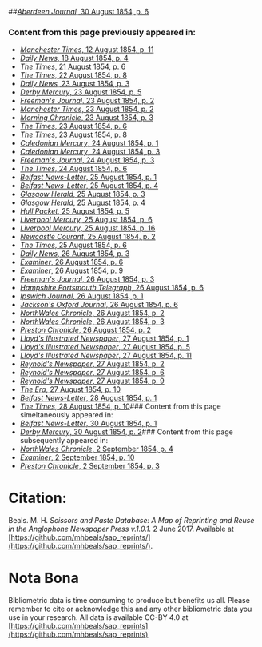 ##[*Aberdeen Journal*, 30 August 1854, p. 6](https://mhbeals.github.io/sap_html/Aberdeen-Journal/Aberdeen-Journal-30-August-1854-p-6)

### Content from this page previously appeared in:
+ [*Manchester Times*, 12 August 1854, p. 11](https://mhbeals.github.io/sap_html/Manchester-Times/Manchester-Times-12-August-1854-p-11)
+ [*Daily News*, 18 August 1854, p. 4](https://mhbeals.github.io/sap_html/Daily-News/Daily-News-18-August-1854-p-4)
+ [*The Times*, 21 August 1854, p. 6](https://mhbeals.github.io/sap_html/The-Times/The-Times-21-August-1854-p-6)
+ [*The Times*, 22 August 1854, p. 8](https://mhbeals.github.io/sap_html/The-Times/The-Times-22-August-1854-p-8)
+ [*Daily News*, 23 August 1854, p. 3](https://mhbeals.github.io/sap_html/Daily-News/Daily-News-23-August-1854-p-3)
+ [*Derby Mercury*, 23 August 1854, p. 5](https://mhbeals.github.io/sap_html/Derby-Mercury/Derby-Mercury-23-August-1854-p-5)
+ [*Freeman's Journal*, 23 August 1854, p. 2](https://mhbeals.github.io/sap_html/Freeman's-Journal/Freeman's-Journal-23-August-1854-p-2)
+ [*Manchester Times*, 23 August 1854, p. 2](https://mhbeals.github.io/sap_html/Manchester-Times/Manchester-Times-23-August-1854-p-2)
+ [*Morning Chronicle*, 23 August 1854, p. 3](https://mhbeals.github.io/sap_html/Morning-Chronicle/Morning-Chronicle-23-August-1854-p-3)
+ [*The Times*, 23 August 1854, p. 6](https://mhbeals.github.io/sap_html/The-Times/The-Times-23-August-1854-p-6)
+ [*The Times*, 23 August 1854, p. 8](https://mhbeals.github.io/sap_html/The-Times/The-Times-23-August-1854-p-8)
+ [*Caledonian Mercury*, 24 August 1854, p. 1](https://mhbeals.github.io/sap_html/Caledonian-Mercury/Caledonian-Mercury-24-August-1854-p-1)
+ [*Caledonian Mercury*, 24 August 1854, p. 3](https://mhbeals.github.io/sap_html/Caledonian-Mercury/Caledonian-Mercury-24-August-1854-p-3)
+ [*Freeman's Journal*, 24 August 1854, p. 3](https://mhbeals.github.io/sap_html/Freeman's-Journal/Freeman's-Journal-24-August-1854-p-3)
+ [*The Times*, 24 August 1854, p. 6](https://mhbeals.github.io/sap_html/The-Times/The-Times-24-August-1854-p-6)
+ [*Belfast News-Letter*, 25 August 1854, p. 1](https://mhbeals.github.io/sap_html/Belfast-News-Letter/Belfast-News-Letter-25-August-1854-p-1)
+ [*Belfast News-Letter*, 25 August 1854, p. 4](https://mhbeals.github.io/sap_html/Belfast-News-Letter/Belfast-News-Letter-25-August-1854-p-4)
+ [*Glasgow Herald*, 25 August 1854, p. 3](https://mhbeals.github.io/sap_html/Glasgow-Herald/Glasgow-Herald-25-August-1854-p-3)
+ [*Glasgow Herald*, 25 August 1854, p. 4](https://mhbeals.github.io/sap_html/Glasgow-Herald/Glasgow-Herald-25-August-1854-p-4)
+ [*Hull Packet*, 25 August 1854, p. 5](https://mhbeals.github.io/sap_html/Hull-Packet/Hull-Packet-25-August-1854-p-5)
+ [*Liverpool Mercury*, 25 August 1854, p. 6](https://mhbeals.github.io/sap_html/Liverpool-Mercury/Liverpool-Mercury-25-August-1854-p-6)
+ [*Liverpool Mercury*, 25 August 1854, p. 16](https://mhbeals.github.io/sap_html/Liverpool-Mercury/Liverpool-Mercury-25-August-1854-p-16)
+ [*Newcastle Courant*, 25 August 1854, p. 2](https://mhbeals.github.io/sap_html/Newcastle-Courant/Newcastle-Courant-25-August-1854-p-2)
+ [*The Times*, 25 August 1854, p. 6](https://mhbeals.github.io/sap_html/The-Times/The-Times-25-August-1854-p-6)
+ [*Daily News*, 26 August 1854, p. 3](https://mhbeals.github.io/sap_html/Daily-News/Daily-News-26-August-1854-p-3)
+ [*Examiner*, 26 August 1854, p. 6](https://mhbeals.github.io/sap_html/Examiner/Examiner-26-August-1854-p-6)
+ [*Examiner*, 26 August 1854, p. 9](https://mhbeals.github.io/sap_html/Examiner/Examiner-26-August-1854-p-9)
+ [*Freeman's Journal*, 26 August 1854, p. 3](https://mhbeals.github.io/sap_html/Freeman's-Journal/Freeman's-Journal-26-August-1854-p-3)
+ [*Hampshire Portsmouth Telegraph*, 26 August 1854, p. 6](https://mhbeals.github.io/sap_html/Hampshire-Portsmouth-Telegraph/Hampshire-Portsmouth-Telegraph-26-August-1854-p-6)
+ [*Ipswich Journal*, 26 August 1854, p. 1](https://mhbeals.github.io/sap_html/Ipswich-Journal/Ipswich-Journal-26-August-1854-p-1)
+ [*Jackson's Oxford Journal*, 26 August 1854, p. 6](https://mhbeals.github.io/sap_html/Jackson's-Oxford-Journal/Jackson's-Oxford-Journal-26-August-1854-p-6)
+ [*NorthWales Chronicle*, 26 August 1854, p. 2](https://mhbeals.github.io/sap_html/NorthWales-Chronicle/NorthWales-Chronicle-26-August-1854-p-2)
+ [*NorthWales Chronicle*, 26 August 1854, p. 3](https://mhbeals.github.io/sap_html/NorthWales-Chronicle/NorthWales-Chronicle-26-August-1854-p-3)
+ [*Preston Chronicle*, 26 August 1854, p. 2](https://mhbeals.github.io/sap_html/Preston-Chronicle/Preston-Chronicle-26-August-1854-p-2)
+ [*Lloyd's Illustrated Newspaper*, 27 August 1854, p. 1](https://mhbeals.github.io/sap_html/Lloyd's-Illustrated-Newspaper/Lloyd's-Illustrated-Newspaper-27-August-1854-p-1)
+ [*Lloyd's Illustrated Newspaper*, 27 August 1854, p. 5](https://mhbeals.github.io/sap_html/Lloyd's-Illustrated-Newspaper/Lloyd's-Illustrated-Newspaper-27-August-1854-p-5)
+ [*Lloyd's Illustrated Newspaper*, 27 August 1854, p. 11](https://mhbeals.github.io/sap_html/Lloyd's-Illustrated-Newspaper/Lloyd's-Illustrated-Newspaper-27-August-1854-p-11)
+ [*Reynold's Newspaper*, 27 August 1854, p. 2](https://mhbeals.github.io/sap_html/Reynold's-Newspaper/Reynold's-Newspaper-27-August-1854-p-2)
+ [*Reynold's Newspaper*, 27 August 1854, p. 6](https://mhbeals.github.io/sap_html/Reynold's-Newspaper/Reynold's-Newspaper-27-August-1854-p-6)
+ [*Reynold's Newspaper*, 27 August 1854, p. 9](https://mhbeals.github.io/sap_html/Reynold's-Newspaper/Reynold's-Newspaper-27-August-1854-p-9)
+ [*The Era*, 27 August 1854, p. 10](https://mhbeals.github.io/sap_html/The-Era/The-Era-27-August-1854-p-10)
+ [*Belfast News-Letter*, 28 August 1854, p. 1](https://mhbeals.github.io/sap_html/Belfast-News-Letter/Belfast-News-Letter-28-August-1854-p-1)
+ [*The Times*, 28 August 1854, p. 10](https://mhbeals.github.io/sap_html/The-Times/The-Times-28-August-1854-p-10)### Content from this page simeltaneously appeared in:
+ [*Belfast News-Letter*, 30 August 1854, p. 1](https://mhbeals.github.io/sap_html/Belfast-News-Letter/Belfast-News-Letter-30-August-1854-p-1)
+ [*Derby Mercury*, 30 August 1854, p. 2](https://mhbeals.github.io/sap_html/Derby-Mercury/Derby-Mercury-30-August-1854-p-2)### Content from this page subsequently appeared in:
+ [*NorthWales Chronicle*, 2 September 1854, p. 4](https://mhbeals.github.io/sap_html/NorthWales-Chronicle/NorthWales-Chronicle-2-September-1854-p-4)
+ [*Examiner*, 2 September 1854, p. 10](https://mhbeals.github.io/sap_html/Examiner/Examiner-2-September-1854-p-10)
+ [*Preston Chronicle*, 2 September 1854, p. 3](https://mhbeals.github.io/sap_html/Preston-Chronicle/Preston-Chronicle-2-September-1854-p-3)
                    
# Citation: 

Beals. M. H. *Scissors and Paste Database: A Map of Reprinting and Reuse in the Anglophone Newspaper Press v.1.0.1.* 2 June 2017. Available at [https://github.com/mhbeals/sap_reprints/](https://github.com/mhbeals/sap_reprints/). 
                    
# Nota Bona

Bibliometric data is time consuming to produce but benefits us all. Please remember to cite or acknowledge this and any other bibliometric data you use in your research. All data is available CC-BY 4.0 at [https://github.com/mhbeals/sap_reprints](https://github.com/mhbeals/sap_reprints)